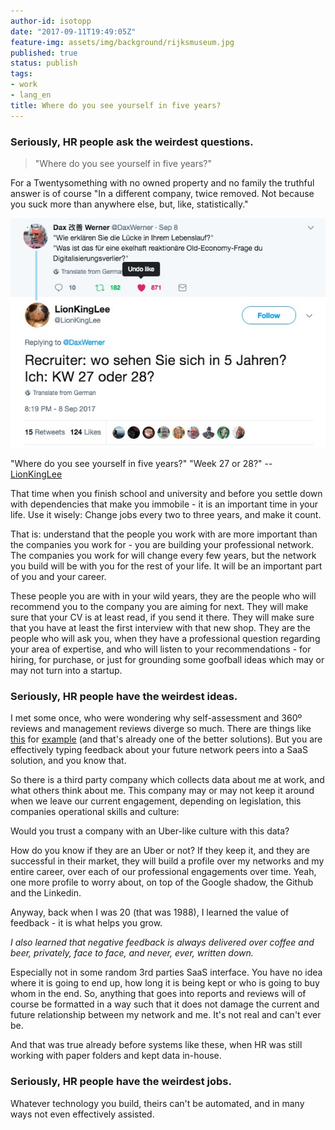 ```yaml
---
author-id: isotopp
date: "2017-09-11T19:49:05Z"
feature-img: assets/img/background/rijksmuseum.jpg
published: true
status: publish
tags:
- work
- lang_en
title: Where do you see yourself in five years?
---
```

### Seriously, HR people ask the weirdest questions.

> "Where do you see yourself in five years?"

For a Twentysomething with no owned property and no family the
truthful answer is of course "In a different company, twice
removed. Not because you suck more than anywhere else, but,
like, statistically."

[![](/uploads/2017/09/five-years.jpg)](https://twitter.com/LionKingLee/status/906220573637971968)

"Where do you see yourself in five years?" "Week 27 or 28?" --
[LionKingLee](https://twitter.com/LionKingLee/status/906220573637971968)

That time when you finish school and university and before you
settle down with dependencies that make you immobile - it is an
important time in your life. Use it wisely: Change jobs every
two to three years, and make it count.

That is: understand that the people you work with are more
important than the companies you work for - you are building
your professional network. The companies you work for will
change every few years, but the network you build will be with
you for the rest of your life. It will be an important part of
you and your career.

These people you are with in your wild years, they are the
people who will recommend you to the company you are aiming for
next. They will make sure that your CV is at least read, if you
send it there. They will make sure that you have at least the
first interview with that new shop. They are the people who will
ask you, when they have a professional question regarding your
area of expertise, and who will listen to your recommendations -
for hiring, for purchase, or just for grounding some goofball
ideas which may or may not turn into a startup.

### Seriously, HR people have the weirdest ideas.

I met some once, who were wondering why self-assessment and 360º
reviews and management reviews diverge so much. There are things
like
[this](https://www.impraise.com/team-performance-analytics/) for
[example](https://www.impraise.com/feedback-behaviour-report/)
(and that's already one of the better solutions).
But you are effectively typing feedback about your future
network peers into a SaaS solution, and you know that. 

So there is a third party company which collects data about me
at work, and what others think about me. This company may or may
not keep it around when we leave our current engagement,
depending on legislation, this companies operational skills and
culture: 

Would you trust a company with an Uber-like culture with this data?

How do you know if they are an Uber or not? If they keep it, and
they are successful in their market, they will build a profile
over my networks and my entire career, over each of our
professional engagements over time. Yeah, one more profile to
worry about, on top of the Google shadow, the Github and the
Linkedin.

Anyway, back when I was 20 (that was 1988), I learned the value
of feedback - it is what helps you grow. 

_I also learned that negative feedback is always delivered over
coffee and beer, privately, face to face, and never, ever,
written down._

Especially not in some random 3rd parties SaaS interface.
You have no idea where it is going to end up, how long it is
being kept or who is going to buy whom in the end. So, anything
that goes into reports and reviews will of course be formatted
in a way such that it does not damage the current and future
relationship between my network and me. It's not real and can't
ever be.

And that was true already before systems like these, when HR was
still working with paper folders and kept data in-house.

### Seriously, HR people have the weirdest jobs.

Whatever technology you build, theirs can't be automated, and in
many ways not even effectively assisted.

